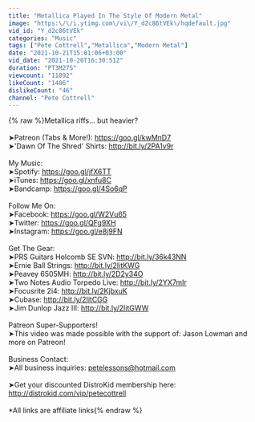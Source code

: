 ```yaml
---
title: "Metallica Played In The Style Of Modern Metal"
image: "https:\/\/i.ytimg.com\/vi\/Y_d2c86tVEk\/hqdefault.jpg"
vid_id: "Y_d2c86tVEk"
categories: "Music"
tags: ["Pete Cottrell","Metallica","Modern Metal"]
date: "2021-10-21T15:01:06+03:00"
vid_date: "2021-10-20T16:30:51Z"
duration: "PT3M27S"
viewcount: "11892"
likeCount: "1486"
dislikeCount: "46"
channel: "Pete Cottrell"
---
```

{% raw %}Metallica riffs... but heavier?<br /><br />➤Patreon (Tabs &amp; More!): <a rel="nofollow" target="blank" href="https://goo.gl/kwMnD7">https://goo.gl/kwMnD7</a> <br />➤'Dawn Of The Shred' Shirts: <a rel="nofollow" target="blank" href="http://bit.ly/2PA1v9r">http://bit.ly/2PA1v9r</a><br /><br />My Music: <br />➤Spotify: <a rel="nofollow" target="blank" href="https://goo.gl/jfX6TT">https://goo.gl/jfX6TT</a><br />➤iTunes: <a rel="nofollow" target="blank" href="https://goo.gl/xnfu8C">https://goo.gl/xnfu8C</a><br />➤Bandcamp: <a rel="nofollow" target="blank" href="https://goo.gl/4So6qP">https://goo.gl/4So6qP</a><br /><br />Follow Me On: <br />➤Facebook: <a rel="nofollow" target="blank" href="https://goo.gl/W2Vu65">https://goo.gl/W2Vu65</a><br />➤Twitter: <a rel="nofollow" target="blank" href="https://goo.gl/QFg9XH">https://goo.gl/QFg9XH</a><br />➤Instagram: <a rel="nofollow" target="blank" href="https://goo.gl/e8j9FN">https://goo.gl/e8j9FN</a><br /><br />Get The Gear:<br />➤PRS Guitars Holcomb SE SVN: <a rel="nofollow" target="blank" href="http://bit.ly/36k43NN">http://bit.ly/36k43NN</a><br />➤Ernie Ball Strings: <a rel="nofollow" target="blank" href="http://bit.ly/2IitKWG">http://bit.ly/2IitKWG</a><br />➤Peavey 6505MH: <a rel="nofollow" target="blank" href="http://bit.ly/2D2y34O">http://bit.ly/2D2y34O</a><br />➤Two Notes Audio Torpedo Live: <a rel="nofollow" target="blank" href="http://bit.ly/2YX7mIr">http://bit.ly/2YX7mIr</a><br />➤Focusrite 2i4: <a rel="nofollow" target="blank" href="http://bit.ly/2KjbxuK">http://bit.ly/2KjbxuK</a><br />➤Cubase: <a rel="nofollow" target="blank" href="http://bit.ly/2IitCGG">http://bit.ly/2IitCGG</a><br />➤Jim Dunlop Jazz III: <a rel="nofollow" target="blank" href="http://bit.ly/2IitGWW">http://bit.ly/2IitGWW</a><br /><br />Patreon Super-Supporters! <br />➤This video was made possible with the support of: Jason Lowman and more on Patreon!<br /><br />Business Contact:<br />➤All business inquiries: petelessons@hotmail.com<br /><br />➤Get your discounted DistroKid membership here: <a rel="nofollow" target="blank" href="http://distrokid.com/vip/petecottrell">http://distrokid.com/vip/petecottrell</a><br /><br />*All links are affiliate links{% endraw %}
